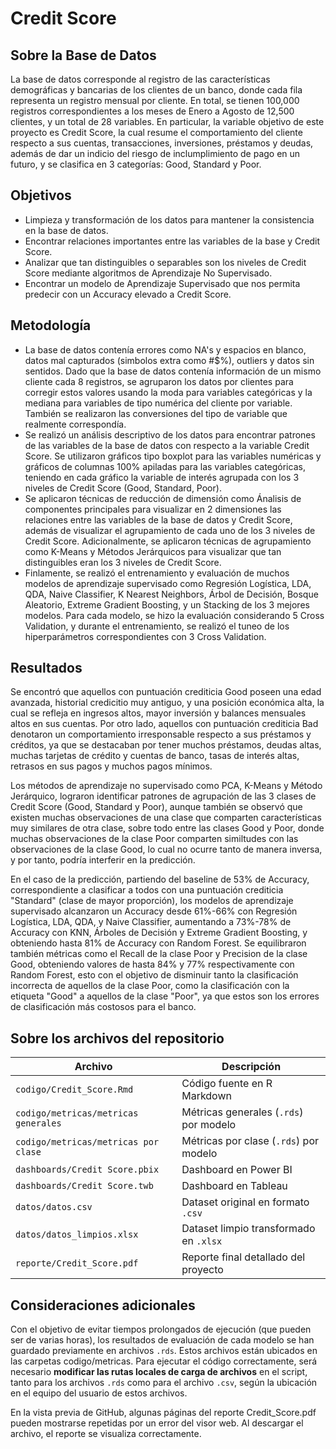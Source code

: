 # Credit Score

## Sobre la Base de Datos
La base de datos corresponde al registro de las características demográficas y bancarias de los clientes de un banco, donde cada fila representa un registro mensual por cliente. En total, se tienen 100,000 registros correspondientes a los meses de Enero a Agosto de 12,500 clientes, y un total de 28 variables. En particular, la variable objetivo de este proyecto es Credit Score, la cual resume el comportamiento del cliente respecto a sus cuentas, transacciones, inversiones, préstamos y deudas, además de dar un indicio del riesgo de inclumplimiento de pago en un futuro, y se clasifica en 3 categorías: Good, Standard y Poor.

## Objetivos
* Limpieza y transformación de los datos para mantener la consistencia en la base de datos. 
* Encontrar relaciones importantes entre las variables de la base y Credit Score.
* Analizar que tan distinguibles o separables son los niveles de Credit Score mediante algoritmos de Aprendizaje No Supervisado.
* Encontrar un modelo de Aprendizaje Supervisado que nos permita predecir con un Accuracy elevado a Credit Score.

## Metodología
* La base de datos contenía errores como NA's y espacios en blanco, datos mal capturados (simbolos extra como #$%), outliers y datos sin sentidos. Dado que la base de datos contenía información de un mismo cliente cada 8 registros, se agruparon los datos por clientes para corregir estos valores usando la moda para variables categóricas y la mediana para variables de tipo numérica del cliente por variable. También se realizaron las conversiones del tipo de variable que realmente correspondía.
* Se realizó un análisis descriptivo de los datos para encontrar patrones de las variables de la base de datos con respecto a la variable Credit Score. Se utilizaron gráficos tipo boxplot para las variables numéricas y gráficos de columnas 100% apiladas para las variables categóricas, teniendo en cada gráfico la variable de interés agrupada con los 3 niveles de Credit Score (Good, Standard, Poor).
* Se aplicaron técnicas de reducción de dimensión como Ánalisis de componentes principales para visualizar en 2 dimensiones las relaciones entre las variables de la base de datos y Credit Score, además de visualizar el agrupamiento de cada uno de los 3 niveles de Credit Score. Adicionalmente, se aplicaron técnicas de agrupamiento como K-Means y Métodos Jerárquicos para visualizar que tan distinguibles eran los 3 niveles de Credit Score.
* Finlamente, se realizó el entrenamiento y evaluación de muchos modelos de aprendizaje supervisado como Regresión Logística, LDA, QDA, Naive Classifier, K Nearest Neighbors, Árbol de Decisión, Bosque Aleatorio, Extreme Gradient Boosting, y un Stacking de los 3 mejores modelos. Para cada modelo, se hizo la evaluación considerando 5 Cross Validation, y durante el entrenamiento, se realizó el tuneo de los hiperparámetros correspondientes con 3 Cross Validation. 

## Resultados
Se encontró que aquellos con puntuación crediticia Good poseen una edad avanzada, historial credicitio muy antiguo, y una posición económica alta, la cual se refleja en ingresos altos, mayor inversión y balances mensuales altos en sus cuentas. Por otro lado, aquellos con puntuación crediticia Bad denotaron un comportamiento irresponsable respecto a sus préstamos y créditos, ya que se destacaban por tener muchos préstamos, deudas altas, muchas tarjetas de crédito y cuentas de banco, tasas de interés altas, retrasos en sus pagos y muchos pagos mínimos.

Los métodos de aprendizaje no supervisado como PCA, K-Means y Método Jerárquico, lograron identificar patrones de agrupación de las 3 clases de Credit Score (Good, Standard y Poor), aunque también se observó que existen muchas observaciones de una clase que comparten características muy similares de otra clase, sobre todo entre las clases Good y Poor, donde muchas observaciones de la clase Poor comparten similtudes con las observaciones de la clase Good, lo cual no ocurre tanto de manera inversa, y por tanto, podría interferir en la predicción.

En el caso de la predicción, partiendo del baseline de 53% de Accuracy, correspondiente a clasificar a todos con una puntuación crediticia "Standard" (clase de mayor proporción), los modelos de aprendizaje supervisado alcanzaron un Accuracy desde 61%-66% con Regresión Logística, LDA, QDA, y Naive Classifier, aumentando a 73%-78% de Accuracy con KNN, Árboles de Decisión y Extreme Gradient Boosting, y obteniendo hasta 81% de Accuracy con Random Forest. Se equilibraron también métricas como el Recall de la clase Poor y Precision de la clase Good, obteniendo valores de hasta 84% y 77% respectivamente con Random Forest, esto con el objetivo de disminuir tanto la clasificación incorrecta de aquellos de la clase Poor, como la clasificación con la etiqueta "Good" a aquellos de la clase "Poor", ya que estos son los errores de clasificación más costosos para el banco.

## Sobre los archivos del repositorio

| Archivo                                     | Descripción                                               |
|---------------------------------------------|-----------------------------------------------------------|
| `codigo/Credit_Score.Rmd`                   | Código fuente en R Markdown                               |
| `codigo/metricas/metricas generales`        | Métricas generales (`.rds`) por modelo                    |
| `codigo/metricas/metricas por clase`        | Métricas por clase (`.rds`) por modelo                    |
| `dashboards/Credit Score.pbix`              | Dashboard en Power BI                                     |
| `dashboards/Credit Score.twb`               | Dashboard en Tableau                                      |
| `datos/datos.csv`                           | Dataset original en formato `.csv`                        |
| `datos/datos_limpios.xlsx`                  | Dataset limpio transformado en `.xlsx`                    |
| `reporte/Credit_Score.pdf`                  | Reporte final detallado del proyecto     

## Consideraciones adicionales
Con el objetivo de evitar tiempos prolongados de ejecución (que pueden ser de varias horas), los resultados de evaluación de cada modelo se han guardado previamente en archivos `.rds`. Estos archivos están ubicados en las carpetas codigo/metricas. Para ejecutar el código correctamente, será necesario **modificar las rutas locales de carga de archivos** en el script, tanto para los archivos `.rds` como para el archivo `.csv`, según la ubicación en el equipo del usuario de estos archivos.

En la vista previa de GitHub, algunas páginas del reporte Credit_Score.pdf pueden mostrarse repetidas por un error del visor web. Al descargar el archivo, el reporte se visualiza correctamente.
